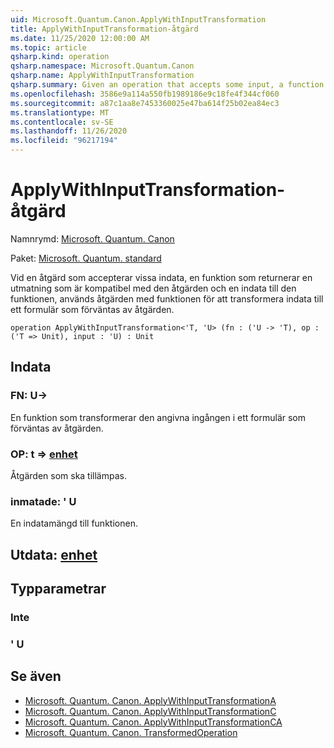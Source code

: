 ```yaml
---
uid: Microsoft.Quantum.Canon.ApplyWithInputTransformation
title: ApplyWithInputTransformation-åtgärd
ms.date: 11/25/2020 12:00:00 AM
ms.topic: article
qsharp.kind: operation
qsharp.namespace: Microsoft.Quantum.Canon
qsharp.name: ApplyWithInputTransformation
qsharp.summary: Given an operation that accepts some input, a function that returns an output compatible with that operation, and an input to that function, applies the operation using the function to transform the input to a form expected by the operation.
ms.openlocfilehash: 3586e9a114a550fb1989186e9c18fe4f344cf060
ms.sourcegitcommit: a87c1aa8e7453360025e47ba614f25b02ea84ec3
ms.translationtype: MT
ms.contentlocale: sv-SE
ms.lasthandoff: 11/26/2020
ms.locfileid: "96217194"
---
```

# <a name="applywithinputtransformation-operation"></a>ApplyWithInputTransformation-åtgärd

Namnrymd: [Microsoft. Quantum. Canon](xref:Microsoft.Quantum.Canon)

Paket: [Microsoft. Quantum. standard](https://nuget.org/packages/Microsoft.Quantum.Standard)


Vid en åtgärd som accepterar vissa indata, en funktion som returnerar en utmatning som är kompatibel med den åtgärden och en indata till den funktionen, används åtgärden med funktionen för att transformera indata till ett formulär som förväntas av åtgärden.

```qsharp
operation ApplyWithInputTransformation<'T, 'U> (fn : ('U -> 'T), op : ('T => Unit), input : 'U) : Unit
```


## <a name="input"></a>Indata

### <a name="fn--u---t"></a>FN: U->

En funktion som transformerar den angivna ingången i ett formulär som förväntas av åtgärden.


### <a name="op--t--unit"></a>OP: t => [enhet](xref:microsoft.quantum.lang-ref.unit) 

Åtgärden som ska tillämpas.


### <a name="input--u"></a>inmatade: ' U

En indatamängd till funktionen.



## <a name="output--unit"></a>Utdata: [enhet](xref:microsoft.quantum.lang-ref.unit)



## <a name="type-parameters"></a>Typparametrar

### <a name="t"></a>Inte


### <a name="u"></a>' U



## <a name="see-also"></a>Se även

- [Microsoft. Quantum. Canon. ApplyWithInputTransformationA](xref:Microsoft.Quantum.Canon.ApplyWithInputTransformationA)
- [Microsoft. Quantum. Canon. ApplyWithInputTransformationC](xref:Microsoft.Quantum.Canon.ApplyWithInputTransformationC)
- [Microsoft. Quantum. Canon. ApplyWithInputTransformationCA](xref:Microsoft.Quantum.Canon.ApplyWithInputTransformationCA)
- [Microsoft. Quantum. Canon. TransformedOperation](xref:Microsoft.Quantum.Canon.TransformedOperation)